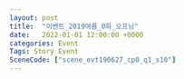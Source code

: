 ```yaml
---
layout: post
title:  "이벤트_2019여름_0화_오프닝"
date:   2022-01-01 12:00:00 +0000
categories: Event
Tags: Story Event
SceneCode: ["scene_evt190627_cp0_q1_s10"]
---
```

